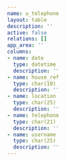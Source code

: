 ```yaml
---
name: u_telephone
layout: table
description: ''
active: false
relations: []
app_area: ''
columns:
- name: date
  type: datetime
  description: ''
- name: house_ref
  type: char(10)
  description: ''
- name: location
  type: char(25)
  description: ''
- name: telephone
  type: char(21)
  description: ''
- name: username
  type: char(25)
  description: ''
---
```


